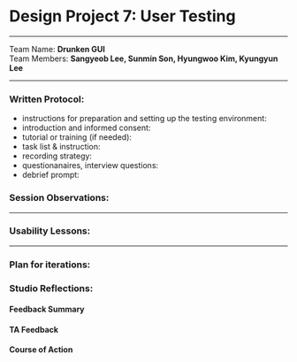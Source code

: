
Design Project 7: User Testing
===================
----------
Team Name: **Drunken GUI** <br />
Team Members: **Sangyeob Lee, Sunmin Son, Hyungwoo Kim, Kyungyun Lee**

----------

### **Written Protocol:**
* instructions for preparation and setting up the testing environment:
* introduction and informed consent:
* tutorial or training (if needed):
* task list & instruction:
* recording strategy:
* questionanaires, interview questions:
* debrief prompt:

### **Session Observations:**

-----------
### **Usability Lessons:**

-----------
### **Plan for iterations:**

### **Studio Reflections:**

#### Feedback Summary

#### TA Feedback

#### Course of Action
